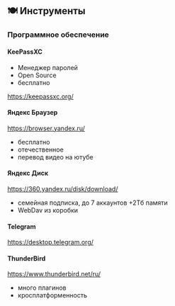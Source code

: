 ## 🍽️ Инструменты

### Программное обеспечение

#### KeePassXC

* Менеджер паролей
* Open Source
* бесплатно

https://keepassxc.org/

#### Яндекс Браузер

https://browser.yandex.ru/

* бесплатно
* отечественное
* перевод видео на ютубе

#### Яндекс Диск

https://360.yandex.ru/disk/download/

* семейная подписка, до 7 аккаунтов +2Тб памяти
* WebDav из коробки

#### Telegram

https://desktop.telegram.org/

#### ThunderBird

https://www.thunderbird.net/ru/

* много плагинов
* кросплатформенность